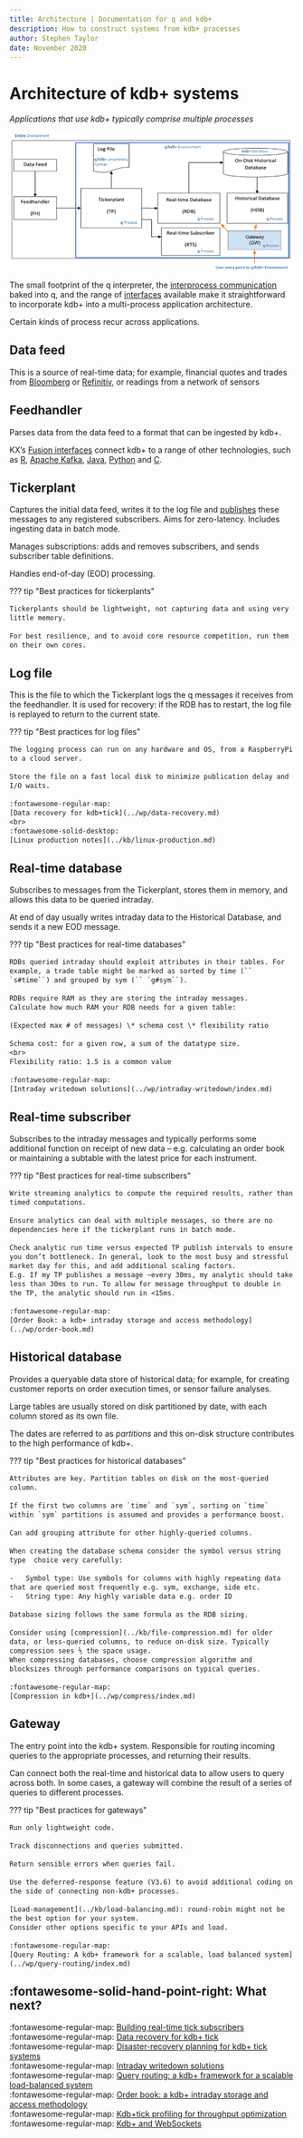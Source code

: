 ```yaml
---
title: Architecture | Documentation for q and kdb+
description: How to construct systems from kdb+ processes
author: Stephen Taylor
date: November 2020
---
```

# Architecture of kdb+ systems





_Applications that use kdb+ typically comprise multiple processes_

![architecture](../img/architecture.png)

The small footprint of the q interpreter, the [interprocess communication](../basics/ipc.md) baked into q, and the range of [interfaces](../interfaces/index.md) available make it straightforward to incorporate kdb+ into a multi-process application architecture.

Certain kinds of process recur across applications.


## Data feed

This is a source of real-time data; for example, financial quotes and trades from [Bloomberg](https://www.bloomberg.com/professional/solution/content-and-data/) or [Refinitiv](https://www.refinitiv.com/), or readings from a network of sensors


## Feedhandler

Parses data from the data feed to a format that can be ingested by kdb+.

KX’s [Fusion interfaces](../interfaces/fusion.md) connect kdb+ to a range of other technologies, such as [R](../interfaces/r/index.md), [Apache Kafka](../interfaces/kafka/index.md), [Java](../interfaces/java-client-for-q.md), [Python](../interfaces/embedpy.md) and [C](../interfaces/c-client-for-q.md).


## Tickerplant

Captures the initial data feed, writes it to the log file and [publishes](../kb/publish-subscribe.md) these messages to any registered subscribers.
Aims for zero-latency.
Includes ingesting data in batch mode.

Manages subscriptions: adds and removes subscribers, and sends subscriber table definitions.

Handles end-of-day (EOD) processing.

??? tip "Best practices for tickerplants"

    Tickerplants should be lightweight, not capturing data and using very little memory. 

    For best resilience, and to avoid core resource competition, run them on their own cores.


## Log file

This is the file to which the Tickerplant logs the q messages it receives from the feedhandler. It is used for recovery: if the RDB has to restart, the log file is replayed to return to the current state.

??? tip "Best practices for log files"

    The logging process can run on any hardware and OS, from a RaspberryPi to a cloud server.

    Store the file on a fast local disk to minimize publication delay and I/O waits.

    :fontawesome-regular-map:
    [Data recovery for kdb+tick](../wp/data-recovery.md)
    <br>
    :fontawesome-solid-desktop:
    [Linux production notes](../kb/linux-production.md)


## Real-time database

Subscribes to messages from the Tickerplant, stores them in memory, and allows this data to be queried intraday.

At end of day usually writes intraday data to the Historical Database, and sends it a new EOD message.

??? tip "Best practices for real-time databases"

    RDBs queried intraday should exploit attributes in their tables. For example, a trade table might be marked as sorted by time (`` `s#time``) and grouped by sym (`` `g#sym``).

    RDBs require RAM as they are storing the intraday messages.
    Calculate how much RAM your RDB needs for a given table:

    (Expected max # of messages) \* schema cost \* flexibility ratio

    Schema cost: for a given row, a sum of the datatype size.
    <br>
    Flexibility ratio: 1.5 is a common value

    :fontawesome-regular-map:
    [Intraday writedown solutions](../wp/intraday-writedown/index.md)


## Real-time subscriber

Subscribes to the intraday messages and typically performs some additional function on receipt of new data – e.g. calculating an order book or maintaining a subtable with the latest price for each instrument.

??? tip "Best practices for real-time subscribers"

    Write streaming analytics to compute the required results, rather than timed computations.

    Ensure analytics can deal with multiple messages, so there are no dependencies here if the tickerplant runs in batch mode.

    Check analytic run time versus expected TP publish intervals to ensure you don’t bottleneck. In general, look to the most busy and stressful market day for this, and add additional scaling factors.
    E.g. If my TP publishes a message ~every 30ms, my analytic should take less than 30ms to run. To allow for message throughput to double in the TP, the analytic should run in <15ms.

    :fontawesome-regular-map:
    [Order Book: a kdb+ intraday storage and access methodology](../wp/order-book.md)



## Historical database

Provides a queryable data store of historical data;
for example, for creating customer reports on order execution times, or sensor failure analyses.

Large tables are usually stored on disk partitioned by date, with each column stored as its own file.

The dates are referred to as _partitions_ and this on-disk structure contributes to the high performance of kdb+.

??? tip "Best practices for historical databases"

    Attributes are key. Partition tables on disk on the most-queried column.

    If the first two columns are `time` and `sym`, sorting on `time` within `sym` partitions is assumed and provides a performance boost.

    Can add grouping attribute for other highly-queried columns.

    When creating the database schema consider the symbol versus string type  choice very carefully:

    -   Symbol type: Use symbols for columns with highly repeating data that are queried most frequently e.g. sym, exchange, side etc.
    -   String type: Any highly variable data e.g. order ID

    Database sizing follows the same formula as the RDB sizing.

    Consider using [compression](../kb/file-compression.md) for older data, or less-queried columns, to reduce on-disk size. Typically compression sees ⅕ the space usage.
    When compressing databases, choose compression algorithm and blocksizes through performance comparisons on typical queries.

    :fontawesome-regular-map:
    [Compression in kdb+](../wp/compress/index.md)


## Gateway

The entry point into the kdb+ system. Responsible for routing incoming queries to the appropriate processes, and returning their results.

Can connect both the real-time and historical data to allow users to query across both. In some cases, a gateway will combine the result of a series of queries to different processes.

??? tip "Best practices for gateways"

    Run only lightweight code. 

    Track disconnections and queries submitted.

    Return sensible errors when queries fail.

    Use the deferred-response feature (V3.6) to avoid additional coding on the side of connecting non-kdb+ processes.

    [Load-management](../kb/load-balancing.md): round-robin might not be the best option for your system. 
    Consider other options specific to your APIs and load.

    :fontawesome-regular-map:
    [Query Routing: A kdb+ framework for a scalable, load balanced system](../wp/query-routing/index.md)


## :fontawesome-solid-hand-point-right: What next?

:fontawesome-regular-map:
[Building real-time tick subscribers](../wp/rt-tick/index.md)
<br>
:fontawesome-regular-map:
[Data recovery for kdb+ tick](../wp/data-recovery.md)
<br>
:fontawesome-regular-map:
[Disaster-recovery planning for kdb+ tick systems](../wp/disaster-recovery/index.md)
<br>
:fontawesome-regular-map:
[Intraday writedown solutions](../wp/intraday-writedown/index.md)
<br>
:fontawesome-regular-map:
[Query routing: a kdb+ framework for a scalable load-balanced system](../wp/query-routing/index.md)
<br>
:fontawesome-regular-map:
[Order book: a kdb+ intraday storage and access methodology](../wp/order-book.md)
<br>
:fontawesome-regular-map:
[Kdb+tick profiling for throughput optimization](../wp/tick-profiling.md)
<br>
:fontawesome-regular-map:
[Kdb+ and WebSockets](../wp/websockets/index.md)

